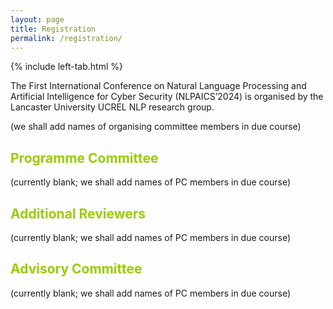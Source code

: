 ```yaml
---
layout: page
title: Registration
permalink: /registration/
---
```

{% include left-tab.html %}
<br>

The First International Conference on Natural Language Processing and Artificial Intelligence for Cyber Security (NLPAICS’2024) is organised by the Lancaster University UCREL NLP research group. 

(we shall add names of organising committee members in due course)

<h2 style="color:#99cc00;">Programme Committee</h2>
(currently blank; we shall add names of PC members in due course)

<h2 style="color:#99cc00;">Additional Reviewers</h2>
(currently blank; we shall add names of PC members in due course)

<h2 style="color:#99cc00;">Advisory Committee</h2>
(currently blank; we shall add names of PC members in due course)

